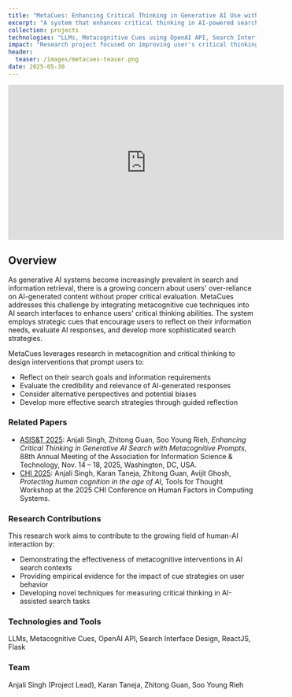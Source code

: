 ```yaml
---
title: "MetaCues: Enhancing Critical Thinking in Generative AI Use with Metacognitive Cues"
excerpt: "A system that enhances critical thinking in AI-powered search through metacognitive cues"
collection: projects
technologies: "LLMs, Metacognitive Cues using OpenAI API, Search Interface, ReactJS, Flask App"
impact: "Research project focused on improving user's critical thinking skills when interacting with generative AI search systems through strategic metacognitive interventions"
header:
  teaser: /images/metacues-teaser.png
date: 2025-05-30
---
```


<iframe width="560" height="315" src="https://www.youtube.com/embed/hN21cEbNwUQ" title="YouTube video player" frameborder="0" allow="accelerometer; autoplay; clipboard-write; encrypted-media; gyroscope; picture-in-picture; web-share" referrerpolicy="strict-origin-when-cross-origin" allowfullscreen></iframe>


## Overview

As generative AI systems become increasingly prevalent in search and information retrieval, there is a growing concern about users' over-reliance on AI-generated content without proper critical evaluation. MetaCues addresses this challenge by integrating metacognitive cue techniques into AI search interfaces to enhance users' critical thinking abilities. The system employs strategic cues that encourage users to reflect on their information needs, evaluate AI responses, and develop more sophisticated search strategies.

MetaCues leverages research in metacognition and critical thinking to design interventions that prompt users to:
- Reflect on their search goals and information requirements
- Evaluate the credibility and relevance of AI-generated responses
- Consider alternative perspectives and potential biases
- Develop more effective search strategies through guided reflection

### Related Papers

- [ASIS&T 2025](https://arxiv.org/pdf/2505.24014): Anjali Singh, Zhitong Guan, Soo Young Rieh, *Enhancing Critical Thinking in Generative AI Search with Metacognitive Prompts*, 88th Annual Meeting of the Association for Information Science & Technology, Nov. 14 – 18, 2025, Washington, DC, USA.
- [CHI 2025](https://arxiv.org/pdf/2502.12447): Anjali Singh, Karan Taneja, Zhitong Guan, Avijit Ghosh, *Protecting human cognition in the age of AI*, Tools for Thought Workshop at the 2025 CHI Conference on Human Factors in Computing Systems.

### Research Contributions

This research work aims to contribute to the growing field of human-AI interaction by:
- Demonstrating the effectiveness of metacognitive interventions in AI search contexts
- Providing empirical evidence for the impact of cue strategies on user behavior
- Developing novel techniques for measuring critical thinking in AI-assisted search tasks

### Technologies and Tools

LLMs, Metacognitive Cues, OpenAI API, Search Interface Design, ReactJS, Flask

### Team

Anjali Singh (Project Lead), Karan Taneja, Zhitong Guan, Soo Young Rieh
